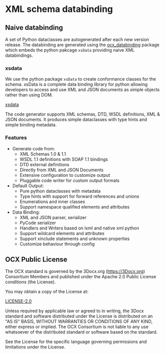 # XML schema databinding 
## Naive databinding
A set of Python dataclasses are autogenerated after each new version release. The databinding are generated using the [ocx_databinding](https://pypi.org/project/ocx-databinding/) 
package which embeds the python pakcage `xsData` providing naive XML databindings.

### xsdata
We use the python package `xsData` to create conformance classes for the schema.
xsData is a complete data binding library for python allowing developers to access and
use XML and JSON documents as simple objects rather than using DOM.

[xsdata](https://xsdata.readthedocs.io/en/latest/)

The code generator supports XML schemas, DTD, WSDL definitions, XML & JSON documents.
It produces simple dataclasses with type hints and simple binding metadata.

### Features
- Generate code from:
    - XML Schemas 1.0 & 1.1
    - WSDL 1.1 definitions with SOAP 1.1 bindings
    - DTD external definitions
    - Directly from XML and JSON Documents
    - Extensive configuration to customize output
    - Pluggable code writer for custom output formats
- Default Output:
    - Pure python dataclasses with metadata
    - Type hints with support for forward references and unions
    - Enumerations and inner classes
    - Support namespace qualified elements and attributes
- Data Binding:
    - XML and JSON parser, serializer
    - PyCode serializer
    - Handlers and Writers based on lxml and native xml python
    - Support wildcard elements and attributes
    - Support xinclude statements and unknown properties
    - Customize behaviour through config

## OCX Public License
The OCX standard is governed by the 3Docx.org (https://3Docx.org) Consortium Members and published under the
Apache 2.0 Public License conditions (the License).

You may obtain a copy of the License at:

[LICENSE-2.0](http://www.apache.org/licenses/LICENSE-2.0)

Unless required by applicable law or agreed to in writing, the 3Docx standard and software distributed under the License
is distributed on an "AS IS" BASIS, WITHOUT WARRANTIES OR CONDITIONS OF ANY KIND, either express or implied.
The OCX Consortium is not liable to any use whatsoever of the distributed standard or software based on the standard.

See the License for the specific language governing permissions and limitations under the License.